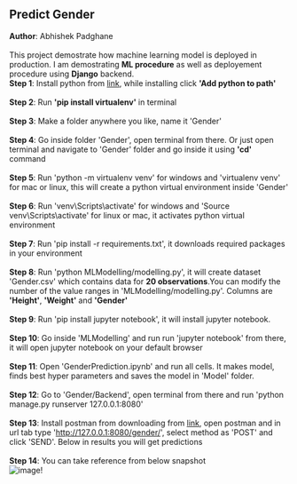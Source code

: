 ## Predict Gender
**Author**: Abhishek Padghane<br><br>
This project demostrate how machine learning model is deployed in production. I am demostrating **ML procedure** as well as deployement procedure using **Django** backend.<br>
**Step 1**: Install python from [link](https://www.python.org/downloads/), while installing click **'Add python to path'**<br><br>
**Step 2**: Run **'pip install virtualenv'** in terminal<br><br>
**Step 3**: Make a folder anywhere you like, name it 'Gender'<br><br>
**Step 4**: Go inside folder 'Gender', open terminal from there. Or just open terminal and navigate to 'Gender' folder and go inside it using **'cd'** command<br><br>
**Step 5**: Run 'python -m virtualenv venv' for windows and 'virtualenv venv' for mac or linux, this will create a python virtual environment inside 'Gender'<br><br>
**Step 6**: Run 'venv\Scripts\activate' for windows and 'Source venv\Scripts\activate' for linux or mac, it activates python virtual environment<br><br>
**Step 7**: Run 'pip install -r requirements.txt', it downloads required packages in your environment<br><br>
**Step 8**: Run 'python MLModelling/modelling.py', it will create dataset 'Gender.csv' which contains data for **20 observations**.You can modify the number of the value ranges in 'MLModelling/modelling.py'. Columns are **'Height'**, **'Weight'** and **'Gender'**<br><br>
**Step 9**: Run 'pip install jupyter notebook', it will install jupyter notebook.<br><br>
**Step 10**: Go inside 'MLModelling' and run run 'jupyter notebook' from there, it will open jupyter notebook on your default browser<br><br>
**Step 11**: Open 'GenderPrediction.ipynb' and run all cells. It makes model, finds best hyper parameters and saves the model in 'Model' folder.<br><br>
**Step 12**: Go to 'Gender/Backend', open terminal from there and run 'python manage.py runserver 127.0.0.1:8080'<br><br>
**Step 13**: Install postman from downloading from [link](https://www.postman.com/downloads/), open postman and in url tab type 'http://127.0.0.1:8080/gender/', select method as 'POST' and click 'SEND'. Below in results you will get predictions<br><br>
**Step 14**: You can take reference from below snapshot<br>![image!](https://serving.photos.photobox.com/928727553cc8ba64e8e4495a6c5cb3f4bdc8b3fad1b2bdcc0261f09b5a097a4e9854592a.jpg)
